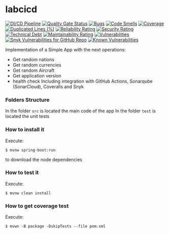 # labcicd

[![DI/CD Pipeline](https://github.com/cristinavergara1/labcicd/actions/workflows/build.yml/badge.svg)](https://github.com/cristinavergara1/labcicd/actions/workflows/build.yml)
[![Quality Gate Status](https://sonarcloud.io/api/project_badges/measure?project=cristinavergara1_labcicd&metric=alert_status)](https://sonarcloud.io/summary/new_code?id=cristinavergara1_labcicd)
[![Bugs](https://sonarcloud.io/api/project_badges/measure?project=cristinavergara1_labcicd&metric=bugs)](https://sonarcloud.io/summary/new_code?id=cristinavergara1_labcicd)
[![Code Smells](https://sonarcloud.io/api/project_badges/measure?project=cristinavergara1_labcicd&metric=code_smells)](https://sonarcloud.io/summary/new_code?id=cristinavergara1_labcicd)
[![Coverage](https://sonarcloud.io/api/project_badges/measure?project=cristinavergara1_labcicd&metric=coverage)](https://sonarcloud.io/summary/new_code?id=cristinavergara1_labcicd)
[![Duplicated Lines (%)](https://sonarcloud.io/api/project_badges/measure?project=cristinavergara1_labcicd&metric=duplicated_lines_density)](https://sonarcloud.io/summary/new_code?id=cristinavergara1_labcicd)
[![Reliability Rating](https://sonarcloud.io/api/project_badges/measure?project=cristinavergara1_labcicd&metric=reliability_rating)](https://sonarcloud.io/summary/new_code?id=cristinavergara1_labcicd)
[![Security Rating](https://sonarcloud.io/api/project_badges/measure?project=cristinavergara1_labcicd&metric=security_rating)](https://sonarcloud.io/summary/new_code?id=cristinavergara1_labcicd)
[![Technical Debt](https://sonarcloud.io/api/project_badges/measure?project=cristinavergara1_labcicd&metric=sqale_index)](https://sonarcloud.io/summary/new_code?id=cristinavergara1_labcicd)
[![Maintainability Rating](https://sonarcloud.io/api/project_badges/measure?project=cristinavergara1_labcicd&metric=sqale_rating)](https://sonarcloud.io/summary/new_code?id=cristinavergara1_labcicd)
[![Vulnerabilities](https://sonarcloud.io/api/project_badges/measure?project=cristinavergara1_labcicd&metric=vulnerabilities)](https://sonarcloud.io/summary/new_code?id=cristinavergara1_labcicd)
[![Snyk Vulnerabilities for GitHub Repo](https://snyk.io/test/github/cristinavergara1/labcicd/badge.svg)](https://snyk.io/test/github/cristinavergara1/labcicd)
[![Known Vulnerabilities](https://snyk.io/test/github/cristinavergara1/labcicd/badge.svg)](https://snyk.io/test/github/cristinavergara1/labcicd)



Implementation of a Simple App with the next operations:
* Get random nations
* Get random currencies
* Get random Aircraft
* Get application version
* health check
  Including integration with GitHub Actions, Sonarqube (SonarCloud), Coveralls and Snyk
### Folders Structure
In the folder `src` is located the main code of the app
In the folder `test` is located the unit tests
### How to install it
Execute:
```shell
$ mvnw spring-boot:run
```
to download the node dependencies
### How to test it
Execute:
```shell
$ mvnw clean install
```
### How to get coverage test
Execute:
```shell
$ mvwn -B package -DskipTests --file pom.xml
```